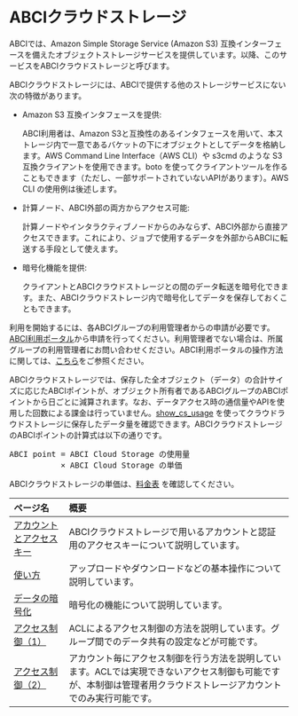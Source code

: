 # ABCIクラウドストレージ

ABCIでは、Amazon Simple Storage Service (Amazon S3) 互換インターフェースを備えたオブジェクトストレージサービスを提供しています。以降、このサービスをABCIクラウドストレージと呼びます。

ABCIクラウドストレージには、ABCIで提供する他のストレージサービスにない次の特徴があります。

- Amazon S3 互換インタフェースを提供:  

    ABCI利用者は、Amazon S3と互換性のあるインタフェースを用いて、本ストレージ内で一意であるバケットの下にオブジェクトとしてデータを格納します。AWS Command Line Interface（AWS CLI）や s3cmd のような S3 互換クライアントを使用できます。boto を使ってクライアントツールを作ることもできます（ただし、一部サポートされていないAPIがあります）。AWS CLI の使用例は後述します。

- 計算ノード、ABCI外部の両方からアクセス可能:

    計算ノードやインタラクティブノードからのみならず、ABCI外部から直接アクセスできます。これにより、ジョブで使用するデータを外部からABCIに転送する手段として使えます。

- 暗号化機能を提供:

    クライアントとABCIクラウドストレージとの間のデータ転送を暗号化できます。また、ABCIクラウドストレージ内で暗号化してデータを保存しておくこともできます。

利用を開始するには、各ABCIグループの利用管理者からの申請が必要です。[ABCI利用ポータル](https://portal.abci.ai/user/)から申請を行ってください。利用管理者でない場合は、所属グループの利用管理者にお問い合わせください。ABCI利用ポータルの操作方法に関しては、[こちら](https://docs.abci.ai/portal/ja/)をご参照ください。

ABCIクラウドストレージでは、保存した全オブジェクト（データ）の合計サイズに応じたABCIポイントが、オブジェクト所有者であるABCIグループのABCIポイントから日ごとに減算されます。なお、データアクセス時の通信量やAPIを使用した回数による課金は行っていません。[show_cs_usage](/02#check-cloud-storage-usage) を使ってクラウドラウドストレージに保存したデータ量を確認できます。ABCIクラウドストレージのABCIポイントの計算式は以下の通りです。

<div class="codehilite"><pre>
ABCI point = ABCI Cloud Storage の使用量
           &times; ABCI Cloud Storage の単価
</pre></div>

ABCIクラウドストレージの単価は、[料金表](https://abci.ai/ja/how_to_use/tariffs.html) を確認してください。

| ページ名 | 概要 |
|:--|:--|
| [アカウントとアクセスキー](abci-cloudstorage/cs-account.md) | ABCIクラウドストレージで用いるアカウントと認証用のアクセスキーについて説明しています。 |
| [使い方](abci-cloudstorage/usage.md) | アップロードやダウンロードなどの基本操作について説明しています。 |
| [データの暗号化](abci-cloudstorage/encryption.md) | 暗号化の機能について説明しています。 |
| [アクセス制御（1）](abci-cloudstorage/acl.md) | ACLによるアクセス制御の方法を説明しています。グループ間でのデータ共有の設定などが可能です。|
| [アクセス制御（2）](abci-cloudstorage/policy.md) | アカウント毎にアクセス制御を行う方法を説明しています。ACLでは実現できないアクセス制御も可能ですが、本制御は管理者用クラウドストレージアカウントでのみ実行可能です。|
